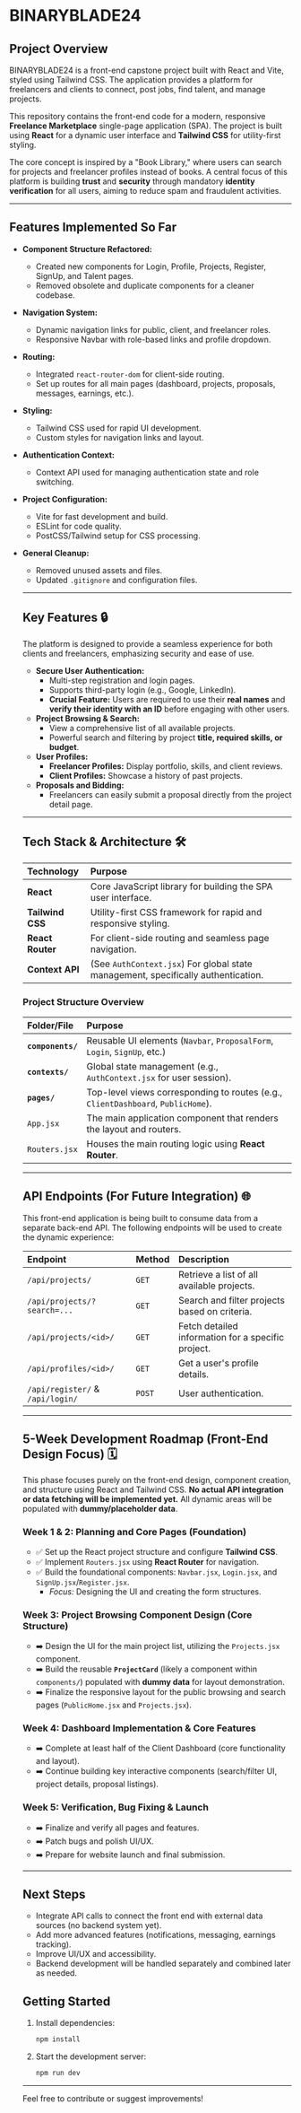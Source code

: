 # BINARYBLADE24


## Project Overview
BINARYBLADE24 is a front-end capstone project built with React and Vite, styled using Tailwind CSS. The application provides a platform for freelancers and clients to connect, post jobs, find talent, and manage projects.

This repository contains the front-end code for a modern, responsive **Freelance Marketplace** single-page application (SPA). The project is built using **React** for a dynamic user interface and **Tailwind CSS** for utility-first styling.

The core concept is inspired by a "Book Library," where users can search for projects and freelancer profiles instead of books. A central focus of this platform is building **trust** and **security** through mandatory **identity verification** for all users, aiming to reduce spam and fraudulent activities.

---

## Features Implemented So Far
- **Component Structure Refactored:**
	- Created new components for Login, Profile, Projects, Register, SignUp, and Talent pages.
	- Removed obsolete and duplicate components for a cleaner codebase.
- **Navigation System:**
	- Dynamic navigation links for public, client, and freelancer roles.
	- Responsive Navbar with role-based links and profile dropdown.
- **Routing:**
	- Integrated `react-router-dom` for client-side routing.
	- Set up routes for all main pages (dashboard, projects, proposals, messages, earnings, etc.).
- **Styling:**
	- Tailwind CSS used for rapid UI development.
	- Custom styles for navigation links and layout.
- **Authentication Context:**
	- Context API used for managing authentication state and role switching.
- **Project Configuration:**
	- Vite for fast development and build.
	- ESLint for code quality.
	- PostCSS/Tailwind setup for CSS processing.
- **General Cleanup:**
	- Removed unused assets and files.
	- Updated `.gitignore` and configuration files.

	---

	## Key Features 🔒

	The platform is designed to provide a seamless experience for both clients and freelancers, emphasizing security and ease of use.

	- **Secure User Authentication:**
		- Multi-step registration and login pages.
		- Supports third-party login (e.g., Google, LinkedIn).
		- **Crucial Feature:** Users are required to use their **real names** and **verify their identity with an ID** before engaging with other users.
	- **Project Browsing & Search:**
		- View a comprehensive list of all available projects.
		- Powerful search and filtering by project **title, required skills, or budget**.
	- **User Profiles:**
		- **Freelancer Profiles:** Display portfolio, skills, and client reviews.
		- **Client Profiles:** Showcase a history of past projects.
	- **Proposals and Bidding:**
		- Freelancers can easily submit a proposal directly from the project detail page.

	---

	## Tech Stack & Architecture 🛠️

	| Technology | Purpose |
	| :--- | :--- |
	| **React** | Core JavaScript library for building the SPA user interface. |
	| **Tailwind CSS** | Utility-first CSS framework for rapid and responsive styling. |
	| **React Router** | For client-side routing and seamless page navigation. |
	| **Context API** | (See `AuthContext.jsx`) For global state management, specifically authentication. |

	### Project Structure Overview

	| Folder/File | Purpose |
	| :--- | :--- |
	| **`components/`** | Reusable UI elements (`Navbar`, `ProposalForm`, `Login`, `SignUp`, etc.) |
	| **`contexts/`** | Global state management (e.g., `AuthContext.jsx` for user session). |
	| **`pages/`** | Top-level views corresponding to routes (e.g., `ClientDashboard`, `PublicHome`). |
	| `App.jsx` | The main application component that renders the layout and routers. |
	| `Routers.jsx` | Houses the main routing logic using **React Router**. |

	---

	## API Endpoints (For Future Integration) 🌐

	This front-end application is being built to consume data from a separate back-end API. The following endpoints will be used to create the dynamic experience:

	| Endpoint | Method | Description |
	| :--- | :--- | :--- |
	| `/api/projects/` | `GET` | Retrieve a list of all available projects. |
	| `/api/projects/?search=...` | `GET` | Search and filter projects based on criteria. |
	| `/api/projects/<id>/` | `GET` | Fetch detailed information for a specific project. |
	| `/api/profiles/<id>/` | `GET` | Get a user's profile details. |
	| `/api/register/` & `/api/login/` | `POST` | User authentication. |

	---

	## 5-Week Development Roadmap (Front-End Design Focus) 🗓️

	This phase focuses purely on the front-end design, component creation, and structure using React and Tailwind CSS. **No actual API integration or data fetching will be implemented yet.** All dynamic areas will be populated with **dummy/placeholder data**.

	### Week 1 & 2: Planning and Core Pages (Foundation)

	- ✅ Set up the React project structure and configure **Tailwind CSS**.
	- ✅ Implement `Routers.jsx` using **React Router** for navigation.
	- ✅ Build the foundational components: `Navbar.jsx`, `Login.jsx`, and `SignUp.jsx`/`Register.jsx`.
		- *Focus:* Designing the UI and creating the form structures.

	### Week 3: Project Browsing Component Design (Core Structure)

	- ➡️ Design the UI for the main project list, utilizing the `Projects.jsx` component.
	- ➡️ Build the reusable **`ProjectCard`** (likely a component within `components/`) populated with **dummy data** for layout demonstration.
	- ➡️ Finalize the responsive layout for the public browsing and search pages (`PublicHome.jsx` and `Projects.jsx`).


	### Week 4: Dashboard Implementation & Core Features

	- ➡️ Complete at least half of the Client Dashboard (core functionality and layout).
	- ➡️ Continue building key interactive components (search/filter UI, project details, proposal listings).

	### Week 5: Verification, Bug Fixing & Launch

	- ➡️ Finalize and verify all pages and features.
	- ➡️ Patch bugs and polish UI/UX.
	- ➡️ Prepare for website launch and final submission.

	---

	## Next Steps
	- Integrate API calls to connect the front end with external data sources (no backend system yet).
	- Add more advanced features (notifications, messaging, earnings tracking).
	- Improve UI/UX and accessibility.
	- Backend development will be handled separately and combined later as needed.

	## Getting Started
	1. Install dependencies:
	   ```sh
	   npm install
	   ```
	2. Start the development server:
	   ```sh
	   npm run dev
	   ```

	---

	Feel free to contribute or suggest improvements!
